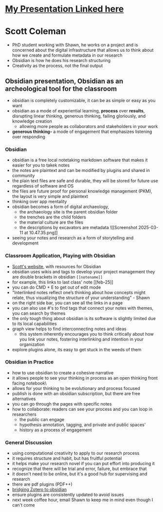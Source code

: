 # [My Presentation Linked here](https://www.canva.com/design/DAGg5gZyjy0/xHumoIrwfJG0QlxYNa2jcA/view?utm_content=DAGg5gZyjy0&utm_campaign=designshare&utm_medium=link2&utm_source=uniquelinks&utlId=h1f7bccbd3b)
# Scott Coleman
- PhD student working with Shawn, he works on a project and is concerned about the digital infrastructure that allows us to think about how we create and formulate metadata in our research
- Obsidian is how he does his research structuring
- Creativity as the process, not the final output

## Obsidian presentation, Obsidian as an archeological tool for the classroom
- obsidian is completely customizable, it can be as simple or easy as you want
- obsidian as a mode of experiential learning, **process** over **results**, disrupting linear thinking, generous thinking, failing gloriously, and knowledge creation
	- allowing more people as collaborators and stakeholders in your work
- **generous thinking-** a mode of engagement that emphasizes listening over responding
### Obsidian
- obsidian is a free local notetaking markdown software that makes it easier for you to takek notes
- the notes are plaintext and can be modified by plugins and shared in community
- the plain text files are safe and durable, they will be stored for future use regardless of software and OS
- the files are future proof for personal knowledge management (PKM), the layout is very simple and plaintext 
- thinking over app mentality
- obsidian becomes a form of digital archaeology, 
	- the archaeology site is the parent obsidian folder
	- the trenches are the child folders
	- the material culture are the files
	- the descriptions by excavators are metadata
![[Screenshot 2025-03-11 at 10.47.35.png]]
- seeing your notes and research as a form of storytelling and development
### Classroom Application, Playing with Obsidian
- [ Scott's website](https://www.roguehistory.ca/), with resources for Obsidian
- obsidian uses wikis and tags to develop your project management they are double brackets in obsidian `[[notename]]`
- for example, this links to last class' note [[feb-25]]
- you can do CMD + E to get out of edit mode
- "Interlinked notes reflect one’s thinking about how concepts might relate, thus visualizing the structure of your understanding" - Shawn
- on the right side bar, you can see all the links in a page
- you can also use #'s to find tags that connect your notes with themes, you can search by themes
- the only tough thing about obsidian is its software is slightly limited due to its local capabilities
- graph view helps to find interconnecting notes and ideas
	- this system inherently encourages you to think critically about how you link your notes, fostering interlinking and intention in your organization
- explore plugins alone, its easy to get stuck in the weeds of them
### Obsidian in Practice
- how to use obsidian to create a cohesive narrative
- it allows people to see your thinking in process as an open thinking front facing notebook\
- allows for your thinking to be evolutionary and process focused
- publish is done with an obsidian subscription, but there are free alternatives
- you can go through the pages with specific notes
- how to collaborate: readers can see your process and you can loop in researchers
	- the public can engage
	- hypothesis annotation, tagging, and private and public spaces'
	- history as a process of engagement
### General Discussion
- using computational creativity to apply to our research process
- it requires structure and habit, but has fruitful potential
- it helps make your research novel if you can put effort into producing it
- recognize that there will be trial and error, failure, but embrace that
- it doesn't need to be online, but it's a good hub for supervising and research
- there are pdf plugins (PDF++)
- [bridging Zotero to obsidian ](https://medium.com/@alexandraphelan/an-updated-academic-workflow-zotero-obsidian-cffef080addd)
- ensure plugins are consistently updated to avoid issues
- next week coffee hour, email Shawn to keep me in mind even though I can't come